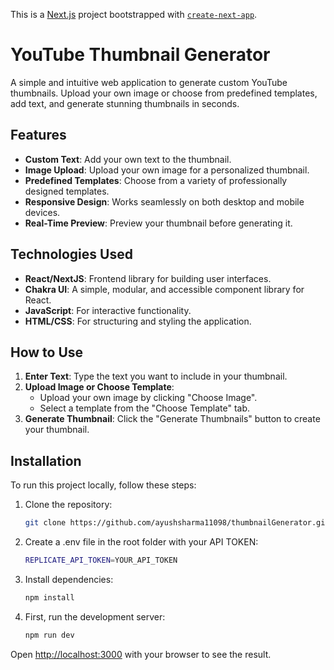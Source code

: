 This is a [Next.js](https://nextjs.org) project bootstrapped with [`create-next-app`](https://nextjs.org/docs/pages/api-reference/create-next-app).

# YouTube Thumbnail Generator

A simple and intuitive web application to generate custom YouTube thumbnails. Upload your own image or choose from predefined templates, add text, and generate stunning thumbnails in seconds.

## Features

- **Custom Text**: Add your own text to the thumbnail.
- **Image Upload**: Upload your own image for a personalized thumbnail.
- **Predefined Templates**: Choose from a variety of professionally designed templates.
- **Responsive Design**: Works seamlessly on both desktop and mobile devices.
- **Real-Time Preview**: Preview your thumbnail before generating it.

## Technologies Used

- **React/NextJS**: Frontend library for building user interfaces.
- **Chakra UI**: A simple, modular, and accessible component library for React.
- **JavaScript**: For interactive functionality.
- **HTML/CSS**: For structuring and styling the application.

## How to Use

1. **Enter Text**: Type the text you want to include in your thumbnail.
2. **Upload Image or Choose Template**:
   - Upload your own image by clicking "Choose Image".
   - Select a template from the "Choose Template" tab.
3. **Generate Thumbnail**: Click the "Generate Thumbnails" button to create your thumbnail.




## Installation

To run this project locally, follow these steps:

1. Clone the repository:
   ```bash
   git clone https://github.com/ayushsharma11098/thumbnailGenerator.git
   ```

2. Create a .env file in the root folder with your API TOKEN:
   ```bash
   REPLICATE_API_TOKEN=YOUR_API_TOKEN
   ```

3. Install dependencies:
   ```bash
   npm install
   ```


3. First, run the development server:
    ```bash
    npm run dev
    ```

Open [http://localhost:3000](http://localhost:3000) with your browser to see the result.


